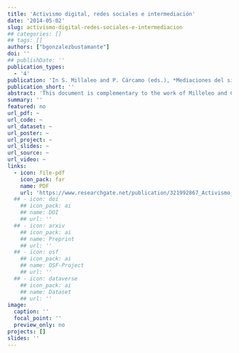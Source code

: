 ```yaml
---
title: 'Activismo digital, redes sociales e intermediación'
date: '2014-05-02'
slug: activismo-digital-redes-sociales-e-intermediacion
## categories: []
## tags: []
authors: ["bgonzalezbustamante"]
doi: ''
## publishDate: ''
publication_types:
  - '4'
publication: 'In S. Millaleo and P. Cárcamo (eds.), *Mediaciones del sistema político frente al activismo digital* (pp. 77-101). Santiago: Fundación Democracia y Desarrollo'
publication_short: ''
abstract: 'This document is complementary to the work of Milleleo and Cárcamo. Therefore, it is not developed following the classical scheme of a research article. The structure is more similar to an essay based on several sections that reflect the theoretical-descriptive trip developed by the authors. In the parts, new theoretical frameworks are linked, new data is added, and further relevant questions are proposed.'
summary: ''
featured: no
url_pdf: ~
url_code: ~
url_dataset: ~
url_poster: ~
url_project: ~
url_slides: ~
url_source: ~
url_video: ~
links:
  - icon: file-pdf
    icon_pack: far
    name: PDF
    url: 'https://www.researchgate.net/publication/321992867_Activismo_digital_redes_sociales_e_intermediacion'
  ## - icon: doi
    ## icon_pack: ai
    ## name: DOI
    ## url: ''
  ## - icon: arxiv
    ## icon_pack: ai
    ## name: Preprint
    ## url: ''
  ## - icon: osf
    ## icon_pack: ai
    ## name: OSF-Project
    ## url: ''
  ## - icon: dataverse
    ## icon_pack: ai
    ## name: Dataset
    ## url: ''
image:
  caption: ''
  focal_point: ''
  preview_only: no
projects: []
slides: ''
---
```

